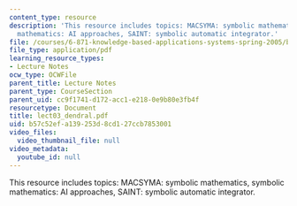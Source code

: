 ```yaml
---
content_type: resource
description: 'This resource includes topics: MACSYMA: symbolic mathematics, symbolic
  mathematics: AI approaches, SAINT: symbolic automatic integrator.'
file: /courses/6-871-knowledge-based-applications-systems-spring-2005/b57c52efa139253d8cd127ccb7853001_lect03_dendral.pdf
file_type: application/pdf
learning_resource_types:
- Lecture Notes
ocw_type: OCWFile
parent_title: Lecture Notes
parent_type: CourseSection
parent_uid: cc9f1741-d172-acc1-e218-0e9b80e3fb4f
resourcetype: Document
title: lect03_dendral.pdf
uid: b57c52ef-a139-253d-8cd1-27ccb7853001
video_files:
  video_thumbnail_file: null
video_metadata:
  youtube_id: null
---
```

This resource includes topics: MACSYMA: symbolic mathematics, symbolic mathematics: AI approaches, SAINT: symbolic automatic integrator.

